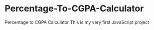 # Percentage-To-CGPA-Calculator
Percentage to CGPA Calculator This is my very first JavaScript project
